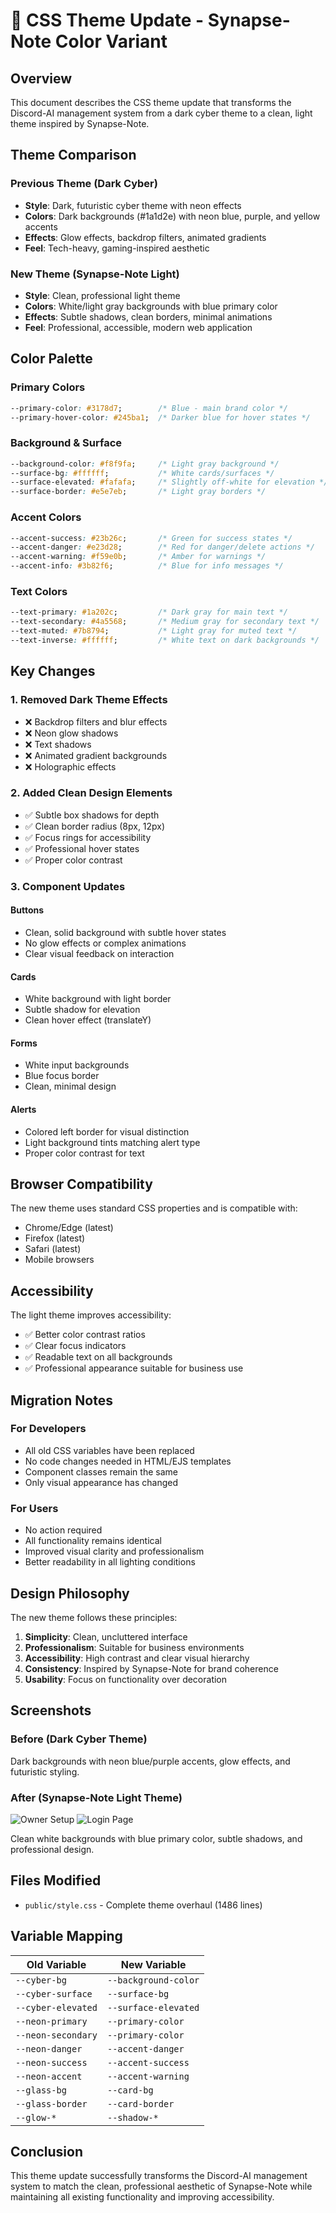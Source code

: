 # 🎨 CSS Theme Update - Synapse-Note Color Variant

## Overview

This document describes the CSS theme update that transforms the Discord-AI management system from a dark cyber theme to a clean, light theme inspired by Synapse-Note.

## Theme Comparison

### Previous Theme (Dark Cyber)
- **Style**: Dark, futuristic cyber theme with neon effects
- **Colors**: Dark backgrounds (#1a1d2e) with neon blue, purple, and yellow accents
- **Effects**: Glow effects, backdrop filters, animated gradients
- **Feel**: Tech-heavy, gaming-inspired aesthetic

### New Theme (Synapse-Note Light)
- **Style**: Clean, professional light theme
- **Colors**: White/light gray backgrounds with blue primary color
- **Effects**: Subtle shadows, clean borders, minimal animations
- **Feel**: Professional, accessible, modern web application

## Color Palette

### Primary Colors
```css
--primary-color: #3178d7;        /* Blue - main brand color */
--primary-hover-color: #245ba1;  /* Darker blue for hover states */
```

### Background & Surface
```css
--background-color: #f8f9fa;     /* Light gray background */
--surface-bg: #ffffff;           /* White cards/surfaces */
--surface-elevated: #fafafa;     /* Slightly off-white for elevation */
--surface-border: #e5e7eb;       /* Light gray borders */
```

### Accent Colors
```css
--accent-success: #23b26c;       /* Green for success states */
--accent-danger: #e23d28;        /* Red for danger/delete actions */
--accent-warning: #f59e0b;       /* Amber for warnings */
--accent-info: #3b82f6;          /* Blue for info messages */
```

### Text Colors
```css
--text-primary: #1a202c;         /* Dark gray for main text */
--text-secondary: #4a5568;       /* Medium gray for secondary text */
--text-muted: #7b8794;           /* Light gray for muted text */
--text-inverse: #ffffff;         /* White text on dark backgrounds */
```

## Key Changes

### 1. Removed Dark Theme Effects
- ❌ Backdrop filters and blur effects
- ❌ Neon glow shadows
- ❌ Text shadows
- ❌ Animated gradient backgrounds
- ❌ Holographic effects

### 2. Added Clean Design Elements
- ✅ Subtle box shadows for depth
- ✅ Clean border radius (8px, 12px)
- ✅ Focus rings for accessibility
- ✅ Professional hover states
- ✅ Proper color contrast

### 3. Component Updates

#### Buttons
- Clean, solid background with subtle hover states
- No glow effects or complex animations
- Clear visual feedback on interaction

#### Cards
- White background with light border
- Subtle shadow for elevation
- Clean hover effect (translateY)

#### Forms
- White input backgrounds
- Blue focus border
- Clean, minimal design

#### Alerts
- Colored left border for visual distinction
- Light background tints matching alert type
- Proper color contrast for text

## Browser Compatibility

The new theme uses standard CSS properties and is compatible with:
- Chrome/Edge (latest)
- Firefox (latest)
- Safari (latest)
- Mobile browsers

## Accessibility

The light theme improves accessibility:
- ✅ Better color contrast ratios
- ✅ Clear focus indicators
- ✅ Readable text on all backgrounds
- ✅ Professional appearance suitable for business use

## Migration Notes

### For Developers
- All old CSS variables have been replaced
- No code changes needed in HTML/EJS templates
- Component classes remain the same
- Only visual appearance has changed

### For Users
- No action required
- All functionality remains identical
- Improved visual clarity and professionalism
- Better readability in all lighting conditions

## Design Philosophy

The new theme follows these principles:

1. **Simplicity**: Clean, uncluttered interface
2. **Professionalism**: Suitable for business environments
3. **Accessibility**: High contrast and clear visual hierarchy
4. **Consistency**: Inspired by Synapse-Note for brand coherence
5. **Usability**: Focus on functionality over decoration

## Screenshots

### Before (Dark Cyber Theme)
Dark backgrounds with neon blue/purple accents, glow effects, and futuristic styling.

### After (Synapse-Note Light Theme)
![Owner Setup](https://github.com/user-attachments/assets/50d9a1c6-ad21-4e52-a076-c923b14dfaeb)
![Login Page](https://github.com/user-attachments/assets/8b2a8b8f-48cd-4161-8078-3ac12d754da3)

Clean white backgrounds with blue primary color, subtle shadows, and professional design.

## Files Modified

- `public/style.css` - Complete theme overhaul (1486 lines)

## Variable Mapping

| Old Variable | New Variable |
|-------------|--------------|
| `--cyber-bg` | `--background-color` |
| `--cyber-surface` | `--surface-bg` |
| `--cyber-elevated` | `--surface-elevated` |
| `--neon-primary` | `--primary-color` |
| `--neon-secondary` | `--primary-color` |
| `--neon-danger` | `--accent-danger` |
| `--neon-success` | `--accent-success` |
| `--neon-accent` | `--accent-warning` |
| `--glass-bg` | `--card-bg` |
| `--glass-border` | `--card-border` |
| `--glow-*` | `--shadow-*` |

## Conclusion

This theme update successfully transforms the Discord-AI management system to match the clean, professional aesthetic of Synapse-Note while maintaining all existing functionality and improving accessibility.
